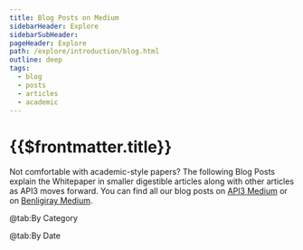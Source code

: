 ```yaml
---
title: Blog Posts on Medium
sidebarHeader: Explore
sidebarSubHeader:
pageHeader: Explore
path: /explore/introduction/blog.html
outline: deep
tags:
  - blog
  - posts
  - articles
  - academic
---
```


<PageHeader/>

# {{$frontmatter.title}}

Not comfortable with academic-style papers? The following Blog Posts explain the
Whitepaper in smaller digestible articles along with other articles as API3
moves forward. You can find all our blog posts on
[API3 Medium](https://medium.com/api3)<externalLinkImage/> or on
[Benligiray Medium](https://bbenligiray.medium.com)<externalLinkImage/>.

<Tabs>

@tab:By Category

<BlogPosts show="byCategories" ignoreTabsSlot="true"/>

@tab:By Date

<BlogPosts show="byDates" ignoreTabsSlot="true"/>

</Tabs>
